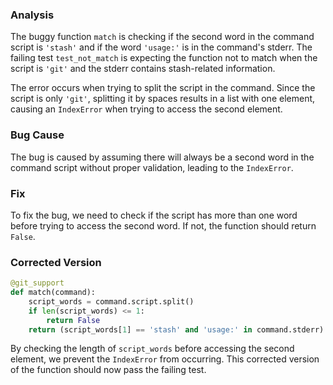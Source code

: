### Analysis
The buggy function `match` is checking if the second word in the command script is `'stash'` and if the word `'usage:'` is in the command's stderr. The failing test `test_not_match` is expecting the function not to match when the script is `'git'` and the stderr contains stash-related information.

The error occurs when trying to split the script in the command. Since the script is only `'git'`, splitting it by spaces results in a list with one element, causing an `IndexError` when trying to access the second element.

### Bug Cause
The bug is caused by assuming there will always be a second word in the command script without proper validation, leading to the `IndexError`.

### Fix
To fix the bug, we need to check if the script has more than one word before trying to access the second word. If not, the function should return `False`.

### Corrected Version
```python
@git_support
def match(command):
    script_words = command.script.split()
    if len(script_words) <= 1:
        return False
    return (script_words[1] == 'stash' and 'usage:' in command.stderr)
``` 

By checking the length of `script_words` before accessing the second element, we prevent the `IndexError` from occurring. This corrected version of the function should now pass the failing test.